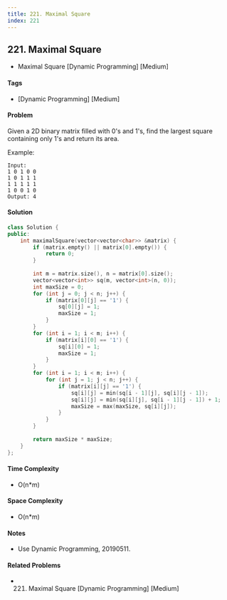 ```yaml
---
title: 221. Maximal Square
index: 221
---
```


## 221. Maximal Square
- Maximal Square [Dynamic Programming] [Medium]

#### Tags
- [Dynamic Programming] [Medium]

#### Problem
Given a 2D binary matrix filled with 0's and 1's, find the largest square containing only 1's and return its area.

Example:

    Input: 
    1 0 1 0 0
    1 0 1 1 1
    1 1 1 1 1
    1 0 0 1 0
    Output: 4

#### Solution
``` C++
class Solution {
public:
    int maximalSquare(vector<vector<char>> &matrix) {
        if (matrix.empty() || matrix[0].empty()) {
            return 0;
        }
        
        int m = matrix.size(), n = matrix[0].size();
        vector<vector<int>> sq(m, vector<int>(n, 0));
        int maxSize = 0;
        for (int j = 0; j < n; j++) {
            if (matrix[0][j] == '1') {
                sq[0][j] = 1;
                maxSize = 1;
            }
        }
        for (int i = 1; i < m; i++) {
            if (matrix[i][0] == '1') {
                sq[i][0] = 1;
                maxSize = 1;
            }
        }
        for (int i = 1; i < m; i++) {
            for (int j = 1; j < n; j++) {
                if (matrix[i][j] == '1') {
                    sq[i][j] = min(sq[i - 1][j], sq[i][j - 1]);
                    sq[i][j] = min(sq[i][j], sq[i - 1][j - 1]) + 1;
                    maxSize = max(maxSize, sq[i][j]);
                }
            }
        }
        
        return maxSize * maxSize;
    }
};
```

#### Time Complexity
- O(n*m)

#### Space Complexity
- O(n*m)

#### Notes
- Use Dynamic Programming, 20190511.

#### Related Problems
- 221. Maximal Square [Dynamic Programming] [Medium]
